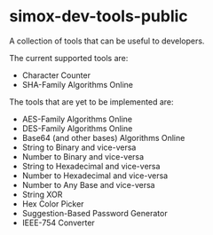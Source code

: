 # simox-dev-tools-public
A collection of tools that can be useful to developers.

The current supported tools are:
- Character Counter
- SHA-Family Algorithms Online

The tools that are yet to be implemented are:
- AES-Family Algorithms Online
- DES-Family Algorithms Online
- Base64 (and other bases) Algorithms Online
- String to Binary and vice-versa
- Number to Binary and vice-versa
- String to Hexadecimal and vice-versa
- Number to Hexadecimal and vice-versa
- Number to Any Base and vice-versa
- String XOR
- Hex Color Picker
- Suggestion-Based Password Generator
- IEEE-754 Converter